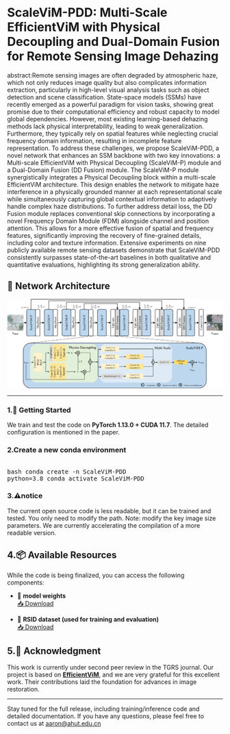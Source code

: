 # ScaleViM-PDD: Multi-Scale EfficientViM with Physical Decoupling and Dual-Domain Fusion for Remote Sensing Image Dehazing

abstract:Remote sensing images are often degraded by atmospheric haze, which not only reduces image quality but also complicates information extraction, particularly in high-level visual analysis tasks such as object detection and scene classification. State-space models (SSMs) have recently emerged as a powerful paradigm for vision tasks, showing great promise due to their computational efficiency and robust capacity to model global dependencies. However, most existing learning-based dehazing methods lack physical interpretability, leading to weak generalization. Furthermore, they typically rely on spatial features while neglecting crucial frequency domain information, resulting in incomplete feature representation. To address these challenges, we propose ScaleViM-PDD, a novel network that enhances an SSM backbone with two key innovations: a Multi-scale EfficientViM with Physical Decoupling (ScaleViM-P) module and a Dual-Domain Fusion (DD Fusion) module. The ScaleViM-P module synergistically integrates a Physical Decoupling block within a multi-scale EfficientViM architecture. This design enables the network to mitigate haze interference in a physically grounded manner at each representational scale while simultaneously capturing global contextual information to adaptively handle complex haze distributions. To further address detail loss, the DD Fusion module replaces conventional skip connections by incorporating a novel Frequency Domain Module (FDM) alongside channel and position attention. This allows for a more effective fusion of spatial and frequency features, significantly improving the recovery of fine-grained details, including color and texture information. Extensive experiments on nine publicly available remote sensing datasets demonstrate that ScaleViM-PDD consistently surpasses state-of-the-art baselines in both qualitative and quantitative evaluations, highlighting its strong generalization ability.


## 🧠 Network Architecture

![Network Architecture](image/ScaleVIM-PDD.png)

---

### 1.🚀 Getting Started

We train and test the code on **PyTorch 1.13.0 + CUDA 11.7**. The detailed configuration is mentioned in the paper.

### 2.Create a new conda environment
<pre lang="markdown"> 
bash conda create -n ScaleViM-PDD 
python=3.8 conda activate ScaleViM-PDD  </pre>

###  3.⚠️notice
The current open source code is less readable, but it can be trained and tested. You only need to modify the path. Note: modify the key image size parameters. We are currently accelerating the compilation of a more readable version.

## 4.📦 Available Resources

While the code is being finalized, you can access the following components:

- 🔹 **model weights**  
  [📥 Download]()


- 🔹 **RSID dataset (used for training and evaluation)**  
  [📥 Download](https://drive.google.com/drive/folders/1abSw9GWyyOJINWCRNHBUoJBBw3FCttaS?usp=drive_link)

## 5.🙏 Acknowledgment

This work is currently under second peer review in the TGRS journal. Our project is based on **[EfficientViM]([https://github.com/nachifur/RDDM](https://github.com/mlvlab/EfficientViM))**, and we are very grateful for this excellent work. Their contributions laid the foundation for advances in image restoration.

---

Stay tuned for the full release, including training/inference code and detailed documentation. If you have any questions, please feel free to contact us at aaron@ahut.edu.cn
